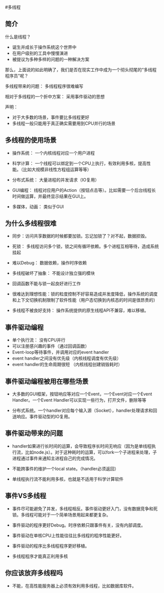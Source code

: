 #多线程

## 简介

什么是线程？
- 诞生并成长于操作系统这个世界中
- 在用户级别的工具中慢慢演进
- 被提议为多种多样的问题的一种解决方案

那么，上面说的如此明确了，我们是否在现实工作中成为一个彻头彻尾的“多线程程序员”呢？

多线程带来的问题： 多线程程序很难编写

相对于多线程的一个折中方案： 采用事件驱动的思想

声明：
- 对于大多数的场景，事件要比多线程更好
- 多线程一般只能用于真正确实需要用到CPU并行的场景

## 多线程的使用场景

- 操作系统： 一个内核线程对应一个用户进程
- 科学计算： 一个线程可以绑定到一个CPU上执行，有效利用多核，提高性能。（比如大规模非线性方程组运算等等）
- 分布式系统： 大量进程的并发请求（IO复用）

- GUI编程： 线程对应用户的Action（按钮点击等）。比如需要一个后台线程长时间做运算，并最终显示结果在GUI上。

- 多媒体，动画： 类似于GUI


## 为什么多线程很难

- 同步：访问共享数据的时候都要加锁。忘记加锁了？对不起，数据损毁。

- 死锁： 多线程访问多个锁，锁之间有循环依赖。多个进程互相等待，造成系统挂起

- 难以Debug： 数据依赖，操作时序依赖

- 多线程破坏了抽象： 不能设计独立强的模块

- 回调函数不能与锁一起良好进行工作

- 很难达到理想性能：锁的粒度控制不好容易造成并发度降低，操作系统的调度和上下文切换机制限制了软件性能（用户态切换到内核态的时间是很昂贵的）

- 多线程不被良好支持： 操作系统提供的原生线程API不兼容，难以移植。

## 事件驱动编程

- 单个执行流： 没有CPU并行
- 可以注册感兴趣的事件（通过回调函数）
- Event-loop等待事件，并调用对应的event handler
- event handler之间没有优先级（内核线程调度有优先级）
- event handler的生命周期很短 （内核线程创建销毁耗时）

## 事件驱动编程被用在哪些场景

- 大多数的GUI框架，按钮响应等对应一个Event，一个Event对应一个Event Handler。一个Event Handler可以实现一些行为，打开文件，删除等等

- 分布式系统。一个handler对应每个输入源（Socket），handler处理请求和回送响应。事件驱动型的IO复用。

## 事件驱动带来的问题

- handler如果进行长时间的运算，会导致程序长时间无响应（因为是单线程执行流，比如node.js）。对于这种耗时的运算，可以fork一个子进程来处理，子进程通过事件来通知主进程自己的完成情况。

- 不能跨事件的维护一个local state。（handler必须返回）

- 单线程执行流不能利用多核，也就是不适用于科学计算软件

## 事件VS多线程

- 事件尽可能避免了并发，多线程相反。事件驱动更好入门，没有数据竞争和死锁。多线程可能对于一个简单场景用起来都更复杂。

- 事件驱动的程序更好Debug。时序依赖只跟事件有关，没有内部调度。

- 事件驱动在单核CPU上性能往往比多线程的程序性能更好。

- 事件驱动的程序比多线程程序更好移植。

- 多线程程序才能真正利用多核

## 你应该放弃多线程吗

- 不能，在高性能服务器上必须有效利用多线程，比如数据库软件。
